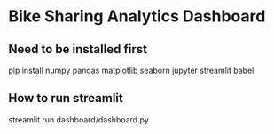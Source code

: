# Bike Sharing Analytics Dashboard

## Need to be installed first
pip install numpy pandas matplotlib seaborn jupyter streamlit babel

## How to run streamlit
streamlit run dashboard/dashboard.py
